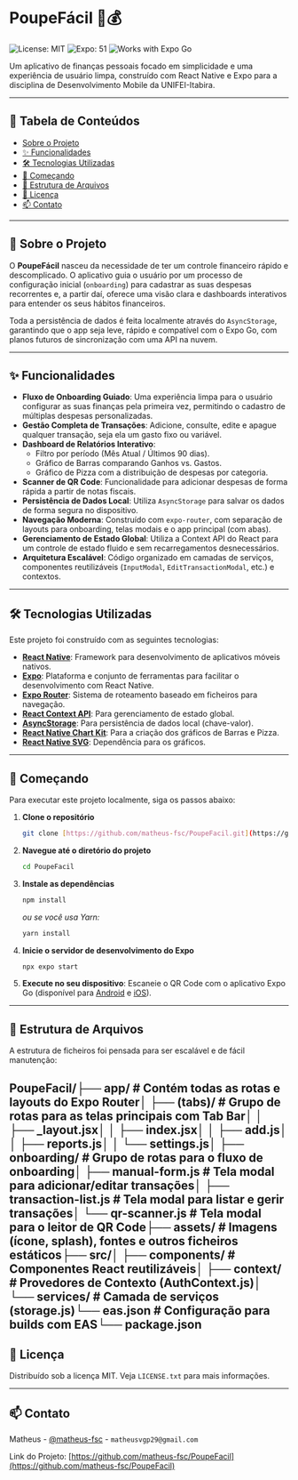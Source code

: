 # PoupeFácil 🐷💰

![License: MIT](https://img.shields.io/badge/License-MIT-green.svg)
![Expo: 51](https://img.shields.io/badge/Expo-~51-blueviolet.svg)
![Works with Expo Go](https://img.shields.io/badge/Runs%20with%20Expo%20Go-✅-white.svg)

Um aplicativo de finanças pessoais focado em simplicidade e uma experiência de usuário limpa, construído com React Native e Expo para a disciplina de Desenvolvimento Mobile da UNIFEI-Itabira.

---

## 📖 Tabela de Conteúdos

* [Sobre o Projeto](#-sobre-o-projeto)
* [✨ Funcionalidades](#-funcionalidades)
* [🛠️ Tecnologias Utilizadas](#-tecnologias-utilizadas)
* [🚀 Começando](#-começando)
* [📁 Estrutura de Arquivos](#-estrutura-de-arquivos)
* [📜 Licença](#-licença)
* [📫 Contato](#-contato)

---

## 🎯 Sobre o Projeto

O **PoupeFácil** nasceu da necessidade de ter um controle financeiro rápido e descomplicado. O aplicativo guia o usuário por um processo de configuração inicial (`onboarding`) para cadastrar as suas despesas recorrentes e, a partir daí, oferece uma visão clara e dashboards interativos para entender os seus hábitos financeiros.

Toda a persistência de dados é feita localmente através do `AsyncStorage`, garantindo que o app seja leve, rápido e compatível com o Expo Go, com planos futuros de sincronização com uma API na nuvem.

---

## ✨ Funcionalidades

- **Fluxo de Onboarding Guiado**: Uma experiência limpa para o usuário configurar as suas finanças pela primeira vez, permitindo o cadastro de múltiplas despesas personalizadas.
- **Gestão Completa de Transações**: Adicione, consulte, edite e apague qualquer transação, seja ela um gasto fixo ou variável.
- **Dashboard de Relatórios Interativo**:
  - Filtro por período (Mês Atual / Últimos 90 dias).
  - Gráfico de Barras comparando Ganhos vs. Gastos.
  - Gráfico de Pizza com a distribuição de despesas por categoria.
- **Scanner de QR Code**: Funcionalidade para adicionar despesas de forma rápida a partir de notas fiscais.
- **Persistência de Dados Local**: Utiliza `AsyncStorage` para salvar os dados de forma segura no dispositivo.
- **Navegação Moderna**: Construído com `expo-router`, com separação de layouts para onboarding, telas modais e o app principal (com abas).
- **Gerenciamento de Estado Global**: Utiliza a Context API do React para um controle de estado fluido e sem recarregamentos desnecessários.
- **Arquitetura Escalável**: Código organizado em camadas de serviços, componentes reutilizáveis (`InputModal`, `EditTransactionModal`, etc.) e contextos.

---

## 🛠️ Tecnologias Utilizadas

Este projeto foi construído com as seguintes tecnologias:

* **[React Native](https://reactnative.dev/)**: Framework para desenvolvimento de aplicativos móveis nativos.
* **[Expo](https://expo.dev/)**: Plataforma e conjunto de ferramentas para facilitar o desenvolvimento com React Native.
* **[Expo Router](https://docs.expo.dev/router/introduction/)**: Sistema de roteamento baseado em ficheiros para navegação.
* **[React Context API](https://react.dev/learn/passing-data-deeply-with-context)**: Para gerenciamento de estado global.
* **[AsyncStorage](https://react-native-async-storage.github.io/async-storage/)**: Para persistência de dados local (chave-valor).
* **[React Native Chart Kit](https://github.com/indiespirit/react-native-chart-kit)**: Para a criação dos gráficos de Barras e Pizza.
* **[React Native SVG](https://github.com/react-native-svg/react-native-svg)**: Dependência para os gráficos.

---

## 🚀 Começando

Para executar este projeto localmente, siga os passos abaixo:

1.  **Clone o repositório**
    ```bash
    git clone [https://github.com/matheus-fsc/PoupeFacil.git](https://github.com/matheus-fsc/PoupeFacil.git)
    ```
2.  **Navegue até o diretório do projeto**
    ```bash
    cd PoupeFacil
    ```
3.  **Instale as dependências**
    ```bash
    npm install
    ```
    _ou se você usa Yarn:_
    ```bash
    yarn install
    ```
4.  **Inicie o servidor de desenvolvimento do Expo**
    ```bash
    npx expo start
    ```
5.  **Execute no seu dispositivo**: Escaneie o QR Code com o aplicativo Expo Go (disponível para [Android](https://play.google.com/store/apps/details?id=host.exp.exponent) e [iOS](https://apps.apple.com/us/app/expo-go/id982107779)).

---

## 📁 Estrutura de Arquivos

A estrutura de ficheiros foi pensada para ser escalável e de fácil manutenção:

PoupeFacil/├── app/                  # Contém todas as rotas e layouts do Expo Router│   ├── (tabs)/           # Grupo de rotas para as telas principais com Tab Bar│   │   ├── _layout.jsx│   │   ├── index.jsx│   │   ├── add.js│   │   ├── reports.js│   │   └── settings.js│   ├── onboarding/       # Grupo de rotas para o fluxo de onboarding│   ├── manual-form.js    # Tela modal para adicionar/editar transações│   ├── transaction-list.js # Tela modal para listar e gerir transações│   └── qr-scanner.js     # Tela modal para o leitor de QR Code├── assets/               # Imagens (ícone, splash), fontes e outros ficheiros estáticos├── src/│   ├── components/       # Componentes React reutilizáveis│   ├── context/          # Provedores de Contexto (AuthContext.js)│   └── services/         # Camada de serviços (storage.js)└── eas.json              # Configuração para builds com EAS└── package.json
---

## 📜 Licença

Distribuído sob a licença MIT. Veja `LICENSE.txt` para mais informações.

---

## 📫 Contato

Matheus - [@matheus-fsc](https://github.com/matheus-fsc) - `matheusvgp29@gmail.com`

Link do Projeto: [https://github.com/matheus-fsc/PoupeFacil](https://github.com/matheus-fsc/PoupeFacil)
